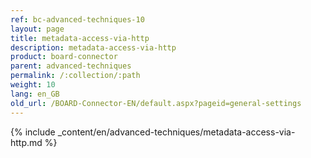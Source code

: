 ```yaml
---
ref: bc-advanced-techniques-10
layout: page
title: metadata-access-via-http
description: metadata-access-via-http
product: board-connector
parent: advanced-techniques
permalink: /:collection/:path
weight: 10
lang: en_GB
old_url: /BOARD-Connector-EN/default.aspx?pageid=general-settings
---	
```

{% include _content/en/advanced-techniques/metadata-access-via-http.md %}